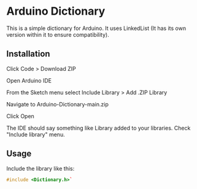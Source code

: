 # Arduino Dictionary

This is a simple dictionary for Arduino. It uses LinkedList (It has its own version within it to ensure compatibility).

## Installation
Click Code > Download ZIP

Open Arduino IDE

From the Sketch menu select Include Library > Add .ZIP Library

Navigate to Arduino-Dictionary-main.zip

Click Open

The IDE should say something like Library added to your libraries. Check "Include library" menu.

## Usage
Include the library like this:

```cpp
#include <Dictionary.h>`
```
